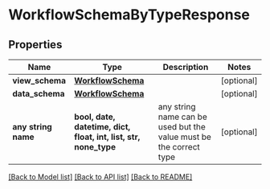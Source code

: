 # WorkflowSchemaByTypeResponse


## Properties
Name | Type | Description | Notes
------------ | ------------- | ------------- | -------------
**view_schema** | [**WorkflowSchema**](WorkflowSchema.md) |  | [optional] 
**data_schema** | [**WorkflowSchema**](WorkflowSchema.md) |  | [optional] 
**any string name** | **bool, date, datetime, dict, float, int, list, str, none_type** | any string name can be used but the value must be the correct type | [optional]

[[Back to Model list]](../README.md#documentation-for-models) [[Back to API list]](../README.md#documentation-for-api-endpoints) [[Back to README]](../README.md)


